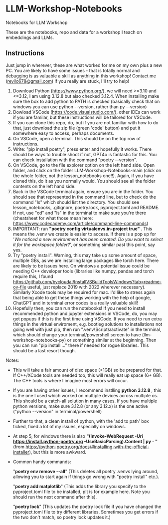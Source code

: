 # LLM-Workshop-Notebooks
Notebooks for LLM Workshop

These are the notebooks, repo and data for a workshop I teach on embeddings and LLMs.

## Instructions 

Just jump in wherever, these are what worked for me on my own plus a new PC. You are likely to have some issues - that is totally normal and debugging is as valuable a skill as anything in this workshop! Contact me (revilo678@gmail.com) if you really are stuck, I'll try to help!

1) Download Python (https://www.python.org/), we will need >=3.10 and <=3.12, I am using 3.12.8 but also checked 3.12.4. When installing make sure the box to add python to PATH is checked (basically check that on windows you can use python --version, rather than py --version)
2) Dowload VSCode (https://code.visualstudio.com/), other IDEs can work if you are familar, but these instructions will be tailored for VSCode.
3) If you can clone this repo, do, but if you are not familiar with how to do that, just download the zip file (green 'code' button) and put it somewhere easy to access, perhaps documents.
4) On VSCode, open a terminal. This should be on the top row of instructions.
5) Write: "pip install poetry", press enter and hopefully it works. There should be ways to trouble shoot if not, GPT4o is fantastic for this. You can check installation with the command "poetry --version".
6) On VSCode, go to the file explorer option on the left hand side. Open folder, and click on the folder LLM-Workshop-Notebooks-main (click on the whole folder, not the lesson_notebooks one!!). Again, if you have cloned this, do it as you normally would. You should see all the folder contents on the left hand side.
7) Back in the VSCode terminal again, ensure you are in the folder. You should see that represented in the command line, but to check do the command "ls" which should list the directory. You should see lesson_notebooks, .gitignore, poetry.lock, pyproject.toml and README. If not, use "cd" and "ls" in the terminal to make sure you're there (cheatsheet for what those mean here: https://www.codecademy.com/article/command-line-commands)
8) IMPORTANT: run <b> "poetry config virtualenvs.in-project true" </b>. This means the .venv we create is easier to access. If there is a pop up for '<i>We noticed a new environment has been created. Do you want to select it for the workspace folder?</i>', or something similar past this point, say yes.
9) Try "poetry install". Warning, this may take up some amount of space, multiple GBs, as we are installing large packages like torch here. There are likely to be issues here. On windows a potential issue could be needing C++ developer tools (libraries like numpy, pandas and torch require this, I found https://github.com/bycloudai/InstallVSBuildToolsWindows?tab=readme-ov-file useful, just replace 2019 with 2022 wherever necessary). Similarly Xcode tools may be required for mac. I'd like to stress again that being able to get these things working with the help of google, ChatGPT and in terminal error codes is a really valuable skill!
10) Hopefully then, you can run the notebooks! If you need to install recommended python and jupyter extensions in VSCode, do, you may get popups if this is the first time using VSCode. If you need to run extra things in the virtual enviroment, e.g. bootleg solutions to installations not going well with just pip, then run ".venv\Scripts\activate" in the terminal, which should change your terminal/powershell screen to have (llm-workshop-notebooks-py) or something similar at the beginning. Then you can run "pip install ..." there if needed for rogue libraries. This should be a last resort though.

Notes:
- This will take a fair amount of disc space (>1GB) so be prepared for that. If C++/XCode tools are needed too, this will really eat up space (6+ GB). The C++ tools is where I imagine most errors will occur.
- If you are having other issues, I recommend instlling <b> python 3.12.8 </b>, this is the one I used which worked on multiple devices across multiple os. This should be a catch-all solution in many cases. If you have multiple python versions, make sure 3.12.8 (or any 3.12.x) is the one active ("python --version" in terminal/powershell)
- Further to that, a clean install of python, with the 'add to path' box ticked, fixed a lot of my issues, especially on windows.
- At step 5, for windows there is also <b> "(Invoke-WebRequest -Uri https://install.python-poetry.org -UseBasicParsing).Content | py - "</b> (from https://python-poetry.org/docs/#installing-with-the-official-installer), but this is more awkward.
- Common handy commands:

    "<b>poetry env remove --all</b>" (This deletes all poetry .venvs lying around, allowing you to start again if things go wrong with "poetry install" etc.).

    "<b>poetry add matplotlib</b>" (This adds the library you specify to the pyproject.toml file to be installed, plt is for example here. Note you should run the next command after this).

    "<b>poetry lock</b>" (This updates the poetry lock file if you have changed the pyproject.toml file to try different libraries. Sometimes you get errors if the two don't match, so poetry         lock updates it.)
